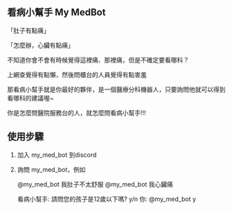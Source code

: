 ## 看病小幫手 My MedBot 
「肚子有點痛」

「怎麼辦，心臟有點痛」

不知道你會不會有時候覺得這裡痛、那裡痛，但是不確定要看哪科？

上網查覺得有點懶，然後問櫃台的人員覺得有點害羞

那看病小幫手就是你最好的夥伴，是一個醫療分科機器人，只要詢問他就可以得到看哪科的建議喔~ 

你是怎麼問醫院服務台的人，就怎麼問看病小幫手!!!

## 使用步驟
1. 加入 my_med_bot 到discord 
2. 詢問 my_med_bot，例如
   
   @my_med_bot 我肚子不太舒服
   @my_med_bot 我心臟痛
   
   看病小幫手: 請問您的孩子是12歲以下嗎? y/n
   你: @my_med_bot y
   
